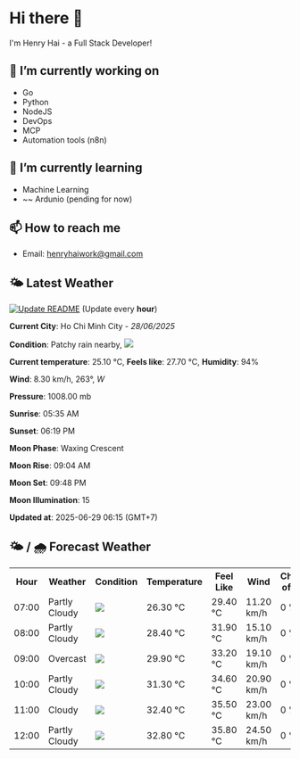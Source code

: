 # Hi there 👋

I'm Henry Hai - a Full Stack Developer!

## 🔭 I’m currently working on

- Go
- Python
- NodeJS
- DevOps
- MCP
- Automation tools (n8n)

## 🌱 I’m currently learning

- Machine Learning
- ~~ Ardunio (pending for now)

## 📫 How to reach me

- Email: <henryhaiwork@gmail.com>

## 🌤️ Latest Weather
[![Update README](https://github.com/henry0hai/henry0hai/actions/workflows/udpateReadme.yml/badge.svg)](https://github.com/henry0hai/henry0hai/actions/workflows/udpateReadme.yml)
(Update every **hour**)
<!-- CURRENT_WEATHER:START -->
**Current City**: Ho Chi Minh City - *28/06/2025*

**Condition**: Patchy rain nearby, <img src="https://cdn.weatherapi.com/weather/64x64/day/176.png"/>

**Current temperature**: 25.10 °C, **Feels like**: 27.70 °C, **Humidity**: 94%

**Wind**: 8.30 km/h, 263°, *W*

**Pressure**: 1008.00 mb

**Sunrise**: 05:35 AM

**Sunset**: 06:19 PM

**Moon Phase**: Waxing Crescent

**Moon Rise**: 09:04 AM

**Moon Set**: 09:48 PM

**Moon Illumination**: 15

**Updated at**: 2025-06-29 06:15 (GMT+7)<!-- CURRENT_WEATHER:END -->

## 🌤️ / 🌧️ Forecast Weather
<!-- FORECAST_WEATHER:START -->
<table>
		<tr>
			<th>Hour</th>
			<th>Weather</th>
			<th>Condition</th>
			<th>Temperature</th>
			<th>Feel Like</th>
			<th>Wind</th>
			<th>Chance of Rain</th>
		</tr>
				<tr>
					<td>07:00</td>
					<td>Partly Cloudy </td>
					<td><img src='https://cdn.weatherapi.com/weather/64x64/day/116.png'/></td>
					<td>26.30 °C</td>
					<td>29.40 °C</td>
					<td>11.20 km/h</td>
					<td>0 %</td>
				</tr>
				<tr>
					<td>08:00</td>
					<td>Partly Cloudy </td>
					<td><img src='https://cdn.weatherapi.com/weather/64x64/day/116.png'/></td>
					<td>28.40 °C</td>
					<td>31.90 °C</td>
					<td>15.10 km/h</td>
					<td>0 %</td>
				</tr>
				<tr>
					<td>09:00</td>
					<td>Overcast </td>
					<td><img src='https://cdn.weatherapi.com/weather/64x64/day/122.png'/></td>
					<td>29.90 °C</td>
					<td>33.20 °C</td>
					<td>19.10 km/h</td>
					<td>0 %</td>
				</tr>
				<tr>
					<td>10:00</td>
					<td>Partly Cloudy </td>
					<td><img src='https://cdn.weatherapi.com/weather/64x64/day/116.png'/></td>
					<td>31.30 °C</td>
					<td>34.60 °C</td>
					<td>20.90 km/h</td>
					<td>0 %</td>
				</tr>
				<tr>
					<td>11:00</td>
					<td>Cloudy </td>
					<td><img src='https://cdn.weatherapi.com/weather/64x64/day/119.png'/></td>
					<td>32.40 °C</td>
					<td>35.50 °C</td>
					<td>23.00 km/h</td>
					<td>0 %</td>
				</tr>
				<tr>
					<td>12:00</td>
					<td>Partly Cloudy </td>
					<td><img src='https://cdn.weatherapi.com/weather/64x64/day/116.png'/></td>
					<td>32.80 °C</td>
					<td>35.80 °C</td>
					<td>24.50 km/h</td>
					<td>0 %</td>
				</tr>
</table>
<!-- FORECAST_WEATHER:END -->
